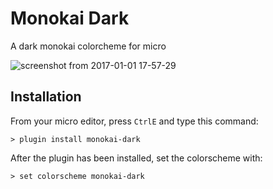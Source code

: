 # Monokai Dark
A dark monokai colorcheme for micro

![screenshot from 2017-01-01 17-57-29](https://cloud.githubusercontent.com/assets/9407624/21583372/df521d5c-d04b-11e6-8134-4e5f692bbf27.png)

## Installation
From your micro editor, press `CtrlE` and type this command:

`> plugin install monokai-dark`

After the plugin has been installed, set the colorscheme with:

`> set colorscheme monokai-dark`
